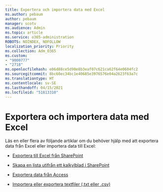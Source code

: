 ```yaml
---
title: Exportera och importera data med Excel
ms.author: pebaum
author: pebaum
manager: scotv
ms.audience: Admin
ms.topic: article
ms.service: o365-administration
ROBOTS: NOINDEX, NOFOLLOW
localization_priority: Priority
ms.collection: Adm_O365
ms.custom:
- "9000777"
- "2718"
ms.openlocfilehash: e06d88ce5d90e8b3eaf07c621ca62f64e0604fc2
ms.sourcegitcommit: 8bc60ec34bc1e40685e3976576e04a2623f63a7c
ms.translationtype: HT
ms.contentlocale: sv-SE
ms.lasthandoff: 04/15/2021
ms.locfileid: "51813310"
---
```

# <a name="exporting-and-importing-data-with-excel"></a>Exportera och importera data med Excel

Läs en eller flera av följande artiklar om du behöver hjälp med att exportera data från Excel eller importera data till Excel:

- [Exportera till Excel från SharePoint](https://support.office.com/client/bfb2ea48-6118-4fa9-abb6-cced9424e5d9)

- [Skapa en lista utifrån ett kalkylblad i SharePoint](https://support.office.com/article/Create-a-list-based-on-a-spreadsheet-380CFEB5-6E14-438E-988A-C2B9BEA574FA)

- [Exportera data från Access](https://support.office.com/client/64E974E6-AE43-4301-A53E-20463655B1A9)

- [Importera eller exportera textfiler (.txt eller .csv)](https://support.office.com/client/5250ac4c-663c-47ce-937b-339e391393ba)
